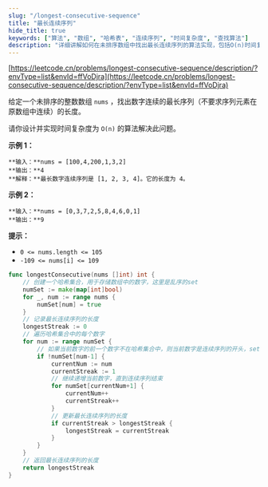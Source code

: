 ```yaml
---
slug: "/longest-consecutive-sequence"
title: "最长连续序列"
hide_title: true
keywords: ["算法", "数组", "哈希表", "连续序列", "时间复杂度", "查找算法"]
description: "详细讲解如何在未排序数组中找出最长连续序列的算法实现，包括O(n)时间复杂度的优化方案"
---
```


[https://leetcode.cn/problems/longest-consecutive-sequence/description/?envType=list&envId=ffVoDjra](https://leetcode.cn/problems/longest-consecutive-sequence/description/?envType=list&envId=ffVoDjra)

给定一个未排序的整数数组 `nums` ，找出数字连续的最长序列（不要求序列元素在原数组中连续）的长度。

请你设计并实现时间复杂度为 `O(n)` 的算法解决此问题。

  

**示例 1：**

```text
**输入：**nums = [100,4,200,1,3,2]
**输出：**4
**解释：**最长数字连续序列是 [1, 2, 3, 4]。它的长度为 4。
```

**示例 2：**

```text
**输入：**nums = [0,3,7,2,5,8,4,6,0,1]
**输出：**9

```

  

**提示：**

*   `0 <= nums.length <= 105`
*   `-109 <= nums[i] <= 109`

  

```go
func longestConsecutive(nums []int) int {
    // 创建一个哈希集合，用于存储数组中的数字，这里是乱序的set
    numSet := make(map[int]bool)
    for _, num := range nums {
        numSet[num] = true
    }
    // 记录最长连续序列的长度
    longestStreak := 0
    // 遍历哈希集合中的每个数字
    for num := range numSet {
        // 如果当前数字的前一个数字不在哈希集合中，则当前数字是连续序列的开头，set中可能同时存在多个序列，例如1、2、3、4是第一个序列，7、8、9、10、11、12是第二个序列，这里就会分别找到两个序列
        if !numSet[num-1] {
            currentNum := num
            currentStreak := 1
            // 继续递增当前数字，直到连续序列结束
            for numSet[currentNum+1] {
                currentNum++
                currentStreak++
            }
            // 更新最长连续序列的长度
            if currentStreak > longestStreak {
                longestStreak = currentStreak
            }
        }
    }
    // 返回最长连续序列的长度
    return longestStreak
}
```